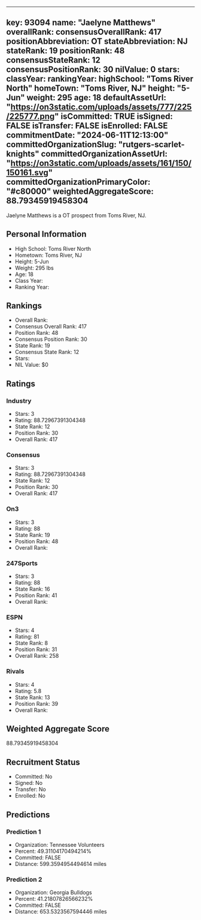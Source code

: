 ---
  key: 93094
  name: "Jaelyne Matthews"
  overallRank: 
  consensusOverallRank: 417
  positionAbbreviation: OT
  stateAbbreviation: NJ
  stateRank: 19
  positionRank: 48
  consensusStateRank: 12
  consensusPositionRank: 30
  nilValue: 0
  stars: 
  classYear: 
  rankingYear: 
  highSchool: "Toms River North"
  homeTown: "Toms River, NJ"
  height: "5-Jun"
  weight: 295
  age: 18
  defaultAssetUrl: "https://on3static.com/uploads/assets/777/225/225777.png"
  isCommitted: TRUE
  isSigned: FALSE
  isTransfer: FALSE
  isEnrolled: FALSE
  commitmentDate: "2024-06-11T12:13:00"
  committedOrganizationSlug: "rutgers-scarlet-knights"
  committedOrganizationAssetUrl: "https://on3static.com/uploads/assets/161/150/150161.svg"
  committedOrganizationPrimaryColor: "#c80000"
  weightedAggregateScore: 88.79345919458304
  ---
  
  Jaelyne Matthews is a OT prospect from Toms River, NJ.
  
  ## Personal Information
  - High School: Toms River North
  - Hometown: Toms River, NJ
  - Height: 5-Jun
  - Weight: 295 lbs
  - Age: 18
  - Class Year: 
  - Ranking Year: 
  
  ## Rankings
  - Overall Rank: 
  - Consensus Overall Rank: 417
  - Position Rank: 48
  - Consensus Position Rank: 30
  - State Rank: 19
  - Consensus State Rank: 12
  - Stars: 
  - NIL Value: $0
  
  ## Ratings
  
  ### Industry
  - Stars: 3
  - Rating: 88.72967391304348
  - State Rank: 12
  - Position Rank: 30
  - Overall Rank: 417
  
  ### Consensus
  - Stars: 3
  - Rating: 88.72967391304348
  - State Rank: 12
  - Position Rank: 30
  - Overall Rank: 417
  
  ### On3
  - Stars: 3
  - Rating: 88
  - State Rank: 19
  - Position Rank: 48
  - Overall Rank: 
  
  ### 247Sports
  - Stars: 3
  - Rating: 88
  - State Rank: 16
  - Position Rank: 41
  - Overall Rank: 
  
  ### ESPN
  - Stars: 4
  - Rating: 81
  - State Rank: 8
  - Position Rank: 31
  - Overall Rank: 258
  
  ### Rivals
  - Stars: 4
  - Rating: 5.8
  - State Rank: 13
  - Position Rank: 39
  - Overall Rank: 
  
  ## Weighted Aggregate Score
  88.79345919458304
  
  ## Recruitment Status
  - Committed: No
  - Signed: No
  - Transfer: No
  - Enrolled: No
  
  
  
  ## Predictions
  
  ### Prediction 1
  - Organization: Tennessee Volunteers
  - Percent: 49.31104170494214%
  - Committed: FALSE
  - Distance: 599.3594954494614 miles
  
  ### Prediction 2
  - Organization: Georgia Bulldogs
  - Percent: 41.21807826566232%
  - Committed: FALSE
  - Distance: 653.5323567594446 miles
  